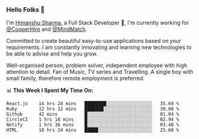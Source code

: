 ### Hello Folks 👋

I'm [Himanshu Sharma](https://imhimanshu.com), a Full Stack Developer 🚀, I'm currently working for [@CooperHire](https://github.com/cooperhire) and [@MindMatch](https://github.com/mindmatch). 

Committed to create beautiful easy-to-use applications based on your requirements. I am constantly innovating and learning new technologies to be able to advise and help you grow.

Well-organised person, problem solver, independent employee with high attention to detail. Fan of Music, TV series and Travelling. A single boy with small family, therefore remote employment is preferred.

📊 **This Week I Spent My Time On:**

<!--START_SECTION:waka-->
<!--END_SECTION:waka-->

<!--START_SECTION:waka-->
```text
React.js    14 hrs 28 mins   ████████░░░░░░░░░░░░░░░░░   35.69 % 
Ruby        12 hrs 32 mins   ███████░░░░░░░░░░░░░░░░░░   30.08 %
Github      42 mins          █░░░░░░░░░░░░░░░░░░░░░░░░   01.04 % 
CircleCI    1 hrs 18 mins    █░░░░░░░░░░░░░░░░░░░░░░░░   02.94 % 
Netify      1 hrs 36 mins    █░░░░░░░░░░░░░░░░░░░░░░░░   03.40 % 
HTML        10 hrs 24 mins   █████░░░░░░░░░░░░░░░░░░░░   25.60 % 
```
<!--END_SECTION:waka-->
  
<!--
**imhimi/imhimi** is a ✨ _special_ ✨ repository because its `README.md` (this file) appears on your GitHub profile.

Here are some ideas to get you started:

- 🔭 I’m currently working on ...
- 🌱 I’m currently learning ...
- 👯 I’m looking to collaborate on ...
- 🤔 I’m looking for help with ...
- 💬 Ask me about ...
- 📫 How to reach me: ...
- 😄 Pronouns: ...
- ⚡ Fun fact: ...
-->
